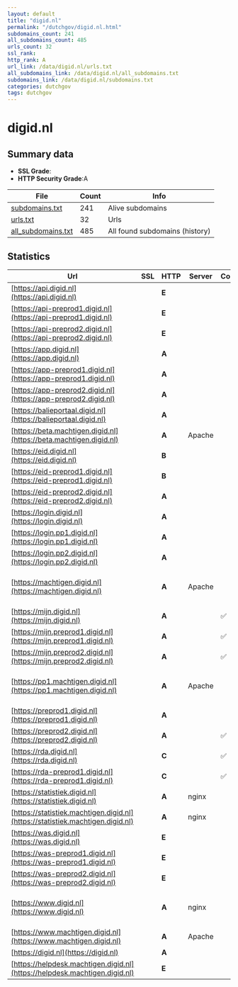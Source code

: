 ```yaml
---
layout: default
title: "digid.nl"
permalink: "/dutchgov/digid.nl.html"
subdomains_count: 241
all_subdomains_count: 485
urls_count: 32
ssl_rank: 
http_rank: A
url_link: /data/digid.nl/urls.txt
all_subdomains_link: /data/digid.nl/all_subdomains.txt
subdomains_link: /data/digid.nl/subdomains.txt
categories: dutchgov
tags: dutchgov
---
```



# digid.nl
## Summary data


 - **SSL Grade**:
 - **HTTP Security Grade**:A


| File       | Count | Info |
|------------|-------|------|
|[subdomains.txt](/DutchGovScope/data/digid.nl/subdomains.txt)|241|Alive subdomains|
|[urls.txt](/DutchGovScope/data/digid.nl/urls.txt)|32|Urls|
|[all_subdomains.txt](/DutchGovScope/data/digid.nl/all_subdomains.txt)|485|All found subdomains (history)|


## Statistics


| Url | SSL | HTTP | Server | Cookie | HSTS | CORS | CTO | CSP | XFO | XXP | RP |FP| Tech |Title |
|--------|-------|-------|------|------|------|------|------|------|------|------|------|------|------|------|
|[https://api.digid.nl](https://api.digid.nl)| | **E**|| | | | | | | | :white_check_mark: | |HSTS||
|[https://api-preprod1.digid.nl](https://api-preprod1.digid.nl)| | **E**|| | | | | | | | :white_check_mark: | |||
|[https://api-preprod2.digid.nl](https://api-preprod2.digid.nl)| | **E**|| | | | | | | | :white_check_mark: | |||
|[https://app.digid.nl](https://app.digid.nl)| | **A**|| |:white_check_mark: | | | :white_check_mark:| :white_check_mark: | | :white_check_mark: | |HSTS|DigiD - Pagina n...|
|[https://app-preprod1.digid.nl](https://app-preprod1.digid.nl)| | **A**|| |:white_check_mark: | | | :white_check_mark:| :white_check_mark: | | :white_check_mark: | |HSTS|DigiD - Pagina n...|
|[https://app-preprod2.digid.nl](https://app-preprod2.digid.nl)| | **A**|| |:white_check_mark: | | |:warning: | :white_check_mark: | :white_check_mark: | :white_check_mark: | |||
|[https://balieportaal.digid.nl](https://balieportaal.digid.nl)| | **A**|| |:white_check_mark: | | | :white_check_mark:| :white_check_mark: | :white_check_mark: | :white_check_mark: | |HSTS|Balieportaal|
|[https://beta.machtigen.digid.nl](https://beta.machtigen.digid.nl)| | **A**|Apache| |:white_check_mark: | | | :white_check_mark:| :white_check_mark: | :white_check_mark: | :white_check_mark: | |Apache HTTP Server HSTS|302 Found|
|[https://eid.digid.nl](https://eid.digid.nl)| | **B**|| |:white_check_mark: | | | | | | :white_check_mark: | |HSTS|DigiD - Pagina n...|
|[https://eid-preprod1.digid.nl](https://eid-preprod1.digid.nl)| | **B**|| |:white_check_mark: | | | | | | :white_check_mark: | |HSTS|DigiD - Pagina n...|
|[https://eid-preprod2.digid.nl](https://eid-preprod2.digid.nl)| | **A**|| |:white_check_mark: | | |:warning: | :white_check_mark: | :white_check_mark: | :white_check_mark: | |||
|[https://login.digid.nl](https://login.digid.nl)| | **A**|| |:white_check_mark: | | | :white_check_mark:| :white_check_mark: | | :white_check_mark: | |HSTS|DigiD - Pagina n...|
|[https://login.pp1.digid.nl](https://login.pp1.digid.nl)| | **A**|| |:white_check_mark: | | | :white_check_mark:| :white_check_mark: | | :white_check_mark: | |HSTS|DigiD - Pagina n...|
|[https://login.pp2.digid.nl](https://login.pp2.digid.nl)| | **A**|| |:white_check_mark: | | |:warning: | :white_check_mark: | :white_check_mark: | :white_check_mark: | |||
|[https://machtigen.digid.nl](https://machtigen.digid.nl)| | **A**|Apache| |:white_check_mark: | | | :white_check_mark:| :white_check_mark: | :white_check_mark: | :white_check_mark: | |Apache HTTP Server Express HSTS Node.js|DigiD Machtigen|
|[https://mijn.digid.nl](https://mijn.digid.nl)| | **A**||:white_check_mark: |:white_check_mark: | | | :white_check_mark:| :white_check_mark: | :white_check_mark: | :white_check_mark: | |HSTS Ruby Ruby on Rails||
|[https://mijn.preprod1.digid.nl](https://mijn.preprod1.digid.nl)| | **A**||:white_check_mark: |:white_check_mark: | | | :white_check_mark:| :white_check_mark: | :white_check_mark: | :white_check_mark: | |HSTS Ruby Ruby on Rails||
|[https://mijn.preprod2.digid.nl](https://mijn.preprod2.digid.nl)| | **A**||:white_check_mark: |:white_check_mark: | | | :white_check_mark:| :white_check_mark: | :white_check_mark: | :white_check_mark: | |HSTS Ruby Ruby on Rails||
|[https://pp1.machtigen.digid.nl](https://pp1.machtigen.digid.nl)| | **A**|Apache| |:white_check_mark: | | |:warning: | :white_check_mark: | :white_check_mark: | :white_check_mark: | |Apache HTTP Server Express HSTS Node.js|DigiD Machtigen|
|[https://preprod1.digid.nl](https://preprod1.digid.nl)| | **A**|| |:white_check_mark: | | |:warning: | :white_check_mark: | :white_check_mark: | :white_check_mark: | |||
|[https://preprod2.digid.nl](https://preprod2.digid.nl)| | **A**||:white_check_mark: |:white_check_mark: | | | :white_check_mark:| :white_check_mark: | :white_check_mark: | :white_check_mark: | |HSTS||
|[https://rda.digid.nl](https://rda.digid.nl)| | **C**||:white_check_mark: |:white_check_mark: | | | | | | :white_check_mark: | |HSTS|DigiD - Pagina n...|
|[https://rda-preprod1.digid.nl](https://rda-preprod1.digid.nl)| | **C**||:white_check_mark: |:white_check_mark: | | | | | | :white_check_mark: | |HSTS|DigiD - Pagina n...|
|[https://statistiek.digid.nl](https://statistiek.digid.nl)| | **A**|nginx| |:white_check_mark: | | | | :white_check_mark: | :white_check_mark: | :white_check_mark: | |HSTS Nginx|403 Forbidden|
|[https://statistiek.machtigen.digid.nl](https://statistiek.machtigen.digid.nl)| | **A**|nginx| |:white_check_mark: | | | | :white_check_mark: | :white_check_mark: | :white_check_mark: | |HSTS Nginx|403 Forbidden|
|[https://was.digid.nl](https://was.digid.nl)| | **E**|| | | | | | | | :white_check_mark: | |||
|[https://was-preprod1.digid.nl](https://was-preprod1.digid.nl)| | **E**|| | | | | | | | :white_check_mark: | |||
|[https://was-preprod2.digid.nl](https://was-preprod2.digid.nl)| | **E**|| | | | | | | | :white_check_mark: | |||
|[https://www.digid.nl](https://www.digid.nl)| | **A**|nginx| |:white_check_mark: | | |:warning: | :white_check_mark: | :white_check_mark: | :white_check_mark: | |Gatsby:4.23.0 HSTS Nginx React Webpack|Home | DigiD|
|[https://www.machtigen.digid.nl](https://www.machtigen.digid.nl)| | **A**|Apache| |:white_check_mark: | | | :white_check_mark:| :white_check_mark: | :white_check_mark: | :white_check_mark: | |Apache HTTP Server HSTS|302 Found|
|[https://digid.nl](https://digid.nl)| | **A**|| |:white_check_mark: | | |:warning: | :white_check_mark: | :white_check_mark: | :white_check_mark: | |HSTS||
|[https://helpdesk.machtigen.digid.nl](https://helpdesk.machtigen.digid.nl)| | **E**|| | | | | | | | :white_check_mark: | |HSTS|Helpdeskportaal|

